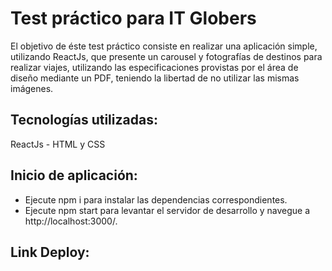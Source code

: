 # Test práctico para IT Globers

El objetivo de éste test práctico consiste en realizar una aplicación simple, utilizando ReactJs, que presente un carousel y fotografías de destinos para realizar viajes, utilizando las especificaciones provistas por el área de diseño mediante un PDF, teniendo la libertad de no utilizar las mismas imágenes.

## Tecnologías utilizadas:

ReactJs - HTML y CSS

## Inicio de aplicación:

- Ejecute npm i para instalar las dependencias correspondientes.
- Ejecute npm start para levantar el servidor de desarrollo y navegue a http://localhost:3000/.

## Link Deploy:
